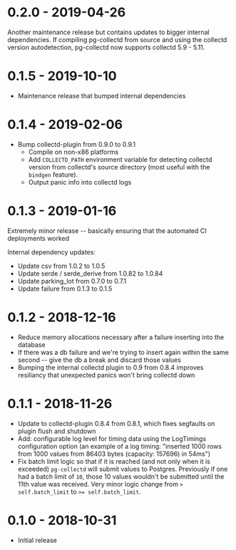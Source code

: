 # 0.2.0 - 2019-04-26

Another maintenance release but contains updates to bigger internal dependencies. If compiling pg-collectd from source and using the collectd version autodetection, pg-collectd now supports collectd 5.9 - 5.11.

# 0.1.5 - 2019-10-10

* Maintenance release that bumped internal dependencies

# 0.1.4 - 2019-02-06

- Bump collectd-plugin from 0.9.0 to 0.9.1
  - Compile on non-x86 platforms
  - Add `COLLECTD_PATH` environment variable for detecting collectd version from collectd's source directory (most useful with the `bindgen` feature).
  - Output panic info into collectd logs

# 0.1.3 - 2019-01-16

Extremely minor release -- basically ensuring that the automated CI deployments worked

Internal dependency updates:
 - Update csv from 1.0.2 to 1.0.5
 - Update serde / serde_derive from 1.0.82 to 1.0.84
 - Update parking_lot from 0.7.0 to 0.7.1
 - Update failure from 0.1.3 to 0.1.5

# 0.1.2 - 2018-12-16

* Reduce memory allocations necessary after a failure inserting into the database
* If there was a db failure and we're trying to insert again within the same second -- give the db a break and discard those values
* Bumping the internal collectd plugin to 0.9 from 0.8.4 improves resiliancy that unexpected panics won't bring collectd down

# 0.1.1 - 2018-11-26

* Update to collectd-plugin 0.8.4 from 0.8.1, which fixes segfaults on plugin flush and shutdown
* Add: configurable log level for timing data using the LogTimings configuration option (an example of a log timing: "inserted 1000 rows from 1000 values from 86403 bytes (capacity: 157696) in 54ms")
* Fix batch limit logic so that if it is reached (and not only when it is exceeded) `pg-collectd` will submit values to Postgres. Previously if one had a batch limit of `10`, those 10 values wouldn't be submitted until the 11th value was received. Very minor logic change from `> self.batch_limit` to `>= self.batch_limit`.

# 0.1.0 - 2018-10-31

* Initial release
